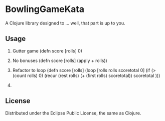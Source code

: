 # BowlingGameKata

A Clojure library designed to ... well, that part is up to you.

## Usage

1. Gutter game (defn score [rolls] 0)
2. No bonuses (defn score [rolls] (apply + rolls))
3. Refactor to loop
(defn score [rolls] 
  (loop [rolls rolls
         scoretotal 0]
    (if (> (count rolls) 0)
      (recur (rest rolls)
             (+ (first rolls) scoretotal)) 
      scoretotal )))
      
4. 

## License


Distributed under the Eclipse Public License, the same as Clojure.
